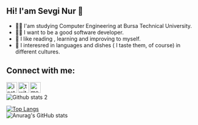 ## Hi! I'am Sevgi Nur 🦋
- 👩‍🎓 I'am studying Computer Engineering at Bursa Technical University.
- 👩‍💻 I want to be a good software developer. 
- 🥰 I like reading , learning and improving to myself.
- 🧁 I interesred in languages and dishes ( I taste them, of course) in different cultures.

## Connect with me:


<a href="https://www.instagram.com/sevginuroksz"><img align="left" alt="instagram" width="28px" src="https://cdn3.iconfinder.com/data/icons/picons-social/57/78-instagram-512.png" /></a>

<a href="https://twitter.com/sevginuroksz"><img align="left"  alt="twitter" width="28px" src ="https://cdn3.iconfinder.com/data/icons/picons-social/57/43-twitter-512.png" /></a>

<a href="https://medium.com/@sevginuroksuz"><img align="left" alt="medium" width="28px" src ="https://cdn.iconscout.com/icon/free/png-512/medium-47-433328.png"/></a>
<br/>

![Github stats 2](https://github-readme-stats.vercel.app/api?username=sevginuroksuz&show_icons=true&theme=synthwave)

[![Top Langs](https://github-readme-stats.vercel.app/api/top-langs/?username=sevginuroksuz&langs_count=8&theme=synthwave&card_width=500)](https://github.com/sevginuroksuz/github-readme-stats)
<br/>
![Anurag's GitHub stats](https://github-readme-stats.vercel.app/api?username=sevginuroksuz&theme=dark&show_icons=true)
